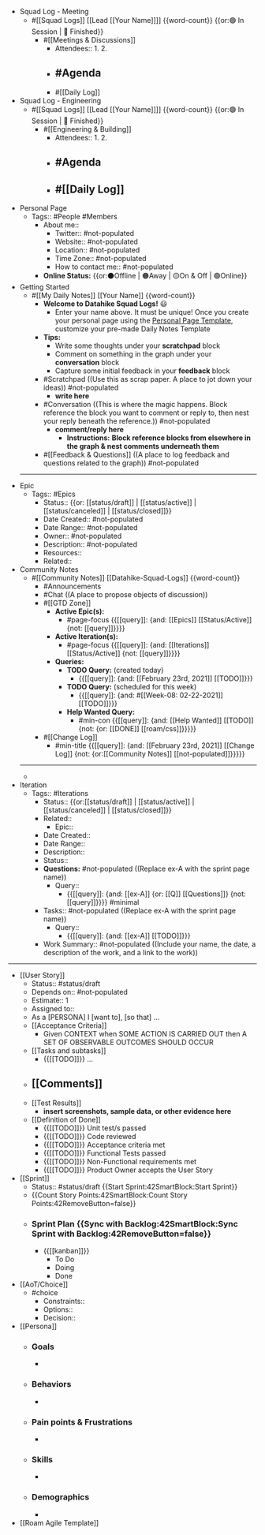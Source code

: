 - Squad Log - Meeting
    - #[[Squad Logs]] [[Lead [[Your Name]]]] {{word-count}} {{or:🟢 In Session | 🏁 Finished}}
        - #[[Meetings & Discussions]]
            - Attendees::
                1. 
                2. 
            - #Agenda
                - 
            - #[[Daily Log]]
- Squad Log - Engineering
    - #[[Squad Logs]] [[Lead [[Your Name]]]] {{word-count}} {{or:🟢 In Session | 🏁 Finished}}
        - #[[Engineering & Building]]
            - Attendees::
                1. 
                2. 
            - #Agenda
                - 
            - #[[Daily Log]]
                - 
- Personal Page
    - Tags:: #People #Members
        - About me::
            - Twitter:: #not-populated
            - Website:: #not-populated
            - Location:: #not-populated
            - Time Zone:: #not-populated
            - How to contact me:: #not-populated
        - **Online Status:**  {{or:⚫️Offline | 🟠Away | 🟡On & Off | 🟢Online}}
- Getting Started
    - #[[My Daily Notes]] [[Your Name]] {{word-count}}
        - **Welcome to Datahike Squad Logs!** 😃
            - Enter your name above. It must be unique! Once you create your personal page using the [Personal Page Template](((8FcRP6avm))), customize your pre-made Daily Notes Template
        - **Tips:**
            - Write some thoughts under your **scratchpad** block
            - Comment on something in the graph under your **conversation** block
            - Capture some initial feedback in your **feedback** block
        - #Scratchpad ((Use this as scrap paper. A place to jot down your ideas)) #not-populated
            - __write here__
        - #Conversation ((This is where the magic happens. Block reference the block you want to comment or reply to, then nest your reply beneath the reference.)) #not-populated
            - __comment/reply here__
                - **Instructions:** __Block reference blocks from elsewhere in the graph & nest comments underneath them__
        - #[[Feedback & Questions]] ((A place to log feedback and questions related to the graph)) #not-populated
    - ---
- Epic
    - Tags:: #Epics
        - Status:: {{or: [[status/draft]] | [[status/active]] | [[status/canceled]] | [[status/closed]]}}
        - Date Created:: #not-populated
        - Date Range:: #not-populated
        - Owner:: #not-populated
        - Description:: #not-populated
        - Resources::
        - Related::
- Community Notes
    - #[[Community Notes]] [[Datahike-Squad-Logs]] {{word-count}}
        - #Announcements
        - #Chat ((A place to propose objects of discussion))
        - #[[GTD Zone]]
            - **Active Epic(s):**
                - #page-focus {{[[query]]: {and: [[Epics]] [[Status/Active]] {not: [[query]]}}}}
            - **Active Iteration(s):**
                - #page-focus {{[[query]]: {and: [[Iterations]] [[Status/Active]] {not: [[query]]}}}}
            - **Queries:**
                - **TODO Query:** (created today)
                    - {{[[query]]: {and: [[February 23rd, 2021]] [[TODO]]}}}
                - **TODO Query:** (scheduled for this week)
                    - {{[[query]]: {and: #[[Week-08: 02-22-2021]] [[TODO]]}}}
                - **Help Wanted Query:**
                    - #min-con {{[[query]]: {and: [[Help Wanted]] [[TODO]] {not: {or: [[DONE]] [[roam/css]]}}}}}
        - #[[Change Log]]
            - #min-title {{[[query]]: {and: [[February 23rd, 2021]] [[Change Log]] {not: {or:[[Community Notes]] [[not-populated]]}}}}}
    - ---
    - 
- Iteration
    - Tags:: #Iterations
        - Status:: {{or:[[status/draft]] | [[status/active]] | [[status/canceled]] | [[status/closed]]}}
        - Related::
            - Epic::
        - Date Created::
        - Date Range::
        - Description::
        - Status:: 
        - **Questions:** #not-populated ((Replace ex-A with the sprint page name))
            - Query::
                - {{[[query]]: {and: [[ex-A]] {or: [[Q]] [[Questions]]}  {not: [[query]]}}}} #minimal
        - Tasks:: #not-populated ((Replace ex-A with the sprint page name))
            - Query::
                - {{[[query]]: {and: [[ex-A]] [[TODO]]}}}
        - Work Summary:: #not-populated ((Include your name, the date, a description of the work, and a link to the work))
- ---
- [[User Story]]
    - Status:: #status/draft
    - Depends on:: #not-populated
    - Estimate:: 1
    - Assigned to::
    - As a [PERSONA] I [want to], [so that] ...
    - [[Acceptance Criteria]]
        - Given CONTEXT when SOME ACTION IS CARRIED OUT then A SET OF OBSERVABLE OUTCOMES SHOULD OCCUR
    - [[Tasks and subtasks]]
        - {{[[TODO]]}} ...
    - [[Comments]]
        - 
    - [[Test Results]]
        - __insert screenshots, sample data, or other evidence here__
    - [[Definition of Done]]
        - {{[[TODO]]}} Unit test/s passed
        - {{[[TODO]]}} Code reviewed
        - {{[[TODO]]}} Acceptance criteria met
        - {{[[TODO]]}} Functional Tests passed
        - {{[[TODO]]}} Non-Functional requirements met
        - {{[[TODO]]}} Product Owner accepts the User Story
- [[Sprint]]
    - Status:: #status/draft {{Start Sprint:42SmartBlock:Start Sprint}}
    - {{Count Story Points:42SmartBlock:Count Story Points:42RemoveButton=false}}
    - ### Sprint Plan {{Sync with Backlog:42SmartBlock:Sync Sprint with Backlog:42RemoveButton=false}}
        - {{[[kanban]]}}
            - To Do
            - Doing
            - Done
- [[AoT/Choice]]
    - #choice 
        - Constraints::
        - Options::
        - Decision::
- [[Persona]]
    - ### Goals
        -  
    - ### Behaviors
        -  
    - ### Pain points & Frustrations
        -  
    - ### Skills
        -  
    - ### Demographics
        -  
- [[Roam Agile Template]]

